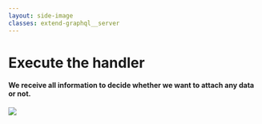 ```yaml
---
layout: side-image
classes: extend-graphql__server
---
```


<main class="flex flex-col">
  <h1>Execute the handler</h1>
  <h4 class="flex-1">We receive all information to decide whether we want to attach any data or not.</h4>
</main>

<img src="/extend-graphql/handler.png" class="side"/>

<!--
Linee 1, 2
-->
